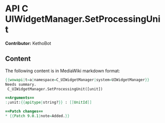# API C UIWidgetManager.SetProcessingUnit

**Contributor:** KethoBot

## Content

The following content is in MediaWiki markdown format:

```mediawiki
{{wowapi|t=a|namespace=C_UIWidgetManager|system=UIWidgetManager}}
Needs summary.
 C_UIWidgetManager.SetProcessingUnit([unit])

==Arguments==
:;unit:{{apitype|string?}} : [[UnitId]]

==Patch changes==
* {{Patch 9.0.1|note=Added.}}
```